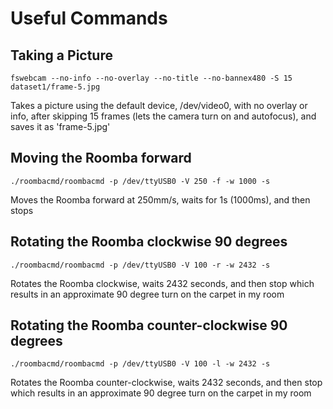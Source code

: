 # Useful Commands #
## Taking a Picture ##
```
fswebcam --no-info --no-overlay --no-title --no-bannex480 -S 15 dataset1/frame-5.jpg
```
Takes a picture using the default device, /dev/video0, with no overlay or info, after skipping 15 frames (lets the camera turn on and autofocus), and saves it as 'frame-5.jpg'

## Moving the Roomba forward ##
```
./roombacmd/roombacmd -p /dev/ttyUSB0 -V 250 -f -w 1000 -s
```
Moves the Roomba forward at 250mm/s, waits for 1s (1000ms), and then stops

## Rotating the Roomba clockwise 90 degrees ##
```
./roombacmd/roombacmd -p /dev/ttyUSB0 -V 100 -r -w 2432 -s
```
Rotates the Roomba clockwise, waits 2432 seconds, and then stop which results in an approximate 90 degree turn on the carpet in my room

## Rotating the Roomba counter-clockwise 90 degrees ##
```
./roombacmd/roombacmd -p /dev/ttyUSB0 -V 100 -l -w 2432 -s
```
Rotates the Roomba counter-clockwise, waits 2432 seconds, and then stop which results in an approximate 90 degree turn on the carpet in my room